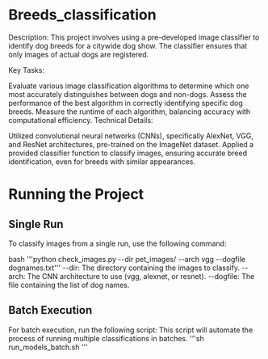 # Breeds_classification
Description:
This project involves using a pre-developed image classifier to identify dog breeds for a citywide dog show. The classifier ensures that only images of actual dogs are registered.

Key Tasks:

Evaluate various image classification algorithms to determine which one most accurately distinguishes between dogs and non-dogs.
Assess the performance of the best algorithm in correctly identifying specific dog breeds.
Measure the runtime of each algorithm, balancing accuracy with computational efficiency.
Technical Details:

Utilized convolutional neural networks (CNNs), specifically AlexNet, VGG, and ResNet architectures, pre-trained on the ImageNet dataset.
Applied a provided classifier function to classify images, ensuring accurate breed identification, even for breeds with similar appearances.

# Running the Project
## Single Run
To classify images from a single run, use the following command:

bash
'''python check_images.py --dir pet_images/ --arch vgg --dogfile dognames.txt'''
--dir: The directory containing the images to classify.
--arch: The CNN architecture to use (vgg, alexnet, or resnet).
--dogfile: The file containing the list of dog names.

## Batch Execution
For batch execution, run the following script:
This script will automate the process of running multiple classifications in batches.
'''sh run_models_batch.sh
'''
